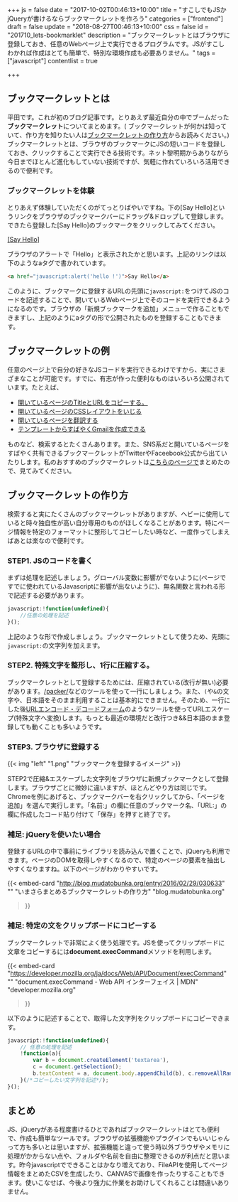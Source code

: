 +++
js = false
date = "2017-10-02T00:46:13+10:00"
title = "すこしでもJSかjQueryが書けるならブックマークレットを作ろう"
categories = ["frontend"]
draft = false
update = "2018-08-27T00:46:13+10:00"
css = false
id = "201710_lets-bookmarklet"
description = "ブックマークレットとはブラウザに登録しておき、任意のWebページ上で実行できるプログラムです。JSがすこしわかれば作成はとても簡単で、特別な環境作成も必要ありません。"
tags = ["javascript"]
contentlist = true

+++

## ブックマークレットとは
平田です。これが初のブログ記事です。とりあえず最近自分の中でブームだった**ブックマークレット**についてまとめます。( ブックマークレットが何かは知っていて、作り方を知りたい人は[ブックマークレットの作り方](#content-3)からお読みください。) ブックマークレットとは、ブラウザのブックマークにJSの短いコードを登録しておき、クリックすることで実行できる技術です。ネット黎明期からありながら今日までほとんど進化もしていない技術ですが、気軽に作れていろいろ活用できるので便利です。

### ブックマークレットを体験
とりあえず体験していただくのがてっとりばやいですね。下の[Say Hello]というリンクをブラウザのブックマークバーにドラッグ&amp;ドロップして登録します。できたら登録した[Say Hello]のブックマークをクリックしてみてください。

<a href="javascript:alert('hello !')">[Say Hello]</a>

ブラウザのアラートで「Hello」と表示されたかと思います。上記のリンクは以下のようなaタグで書かれています。

```html
<a href="javascript:alert('hello !')">Say Hello</a>
```

このように、ブックマークに登録するURLの先頭に`javascript:`をつけてJSのコードを記述することで、開いているWebページ上でそのコードを実行できるようになるのです。ブラウザの「新規ブックマークを追加」メニューで作ることもできますし、上記のようにaタグの形で公開されたものを登録することもできます。


## ブックマークレットの例
任意のページ上で自分の好きなJSコードを実行できるわけですから、実にさまざまなことが可能です。すでに、有志が作った便利なものはいろいろ公開されています。たとえば、

- [開いているページのTitleとURLをコピーする。](https://psephopaiktes.github.io/bookmarklets/#bookmarklet-0)
- [開いているページのCSSレイアウトをいじる](https://biz.moneyforward.com/blog/business-hack/iphone-chrome-bookmarklet/#26Web)
- [開いているページを翻訳する](https://psephopaiktes.github.io/bookmarklets/#bookmarklet-4)
- [テンプレートからすばやくGmailを作成できる](http://bookmarklet.web.fc2.com/bookmarklet_070.html)

ものなど、検索するとたくさんあります。また、SNS系だと開いているページをすばやく共有できるブックマークレットがTwitterやFaceebook公式から出ていたりします。私のおすすめのブックマークレットは[こちらのページで](https://psephopaiktes.github.io/pages/bookmarklets/)まとめたので、見てみてください。


## ブックマークレットの作り方
検索すると実にたくさんのブックマークレットがありますが、ヘビーに使用していると時々独自性が高い自分専用のものがほしくなることがあります。特にページ情報を特定のフォーマットに整形してコピーしたい時など、一度作ってしまえばあとは楽なので便利です。
### STEP1. JSのコードを書く
まずは処理を記述しましょう。グローバル変数に影響がでないように(ページですでに使われているJavascriptに影響が出ないように)、無名関数と言われる形で記述する必要があります。
```js
javascript:!function(undefined){
    //任意の処理を記述
}();
```
上記のような形で作成しましょう。ブックマークレットとして使うため、先頭に`javascript:`の文字列を加えます。

### STEP2. 特殊文字を整形し、1行に圧縮する。
ブックマークレットとして登録するためには、圧縮されている(改行が無い)必要があります。[/packer/](http://dean.edwards.name/packer/)などのツールを使って一行にしましょう。また、`(`や`&`の文字や、日本語をそのまま利用することは基本的にできません。そのため、一行にした後[URLエンコード・デコードフォーム](http://www.tagindex.com/tool/url.html)のようなツールを使ってURLエスケープ(特殊文字へ変換)します。もっとも最近の環境だと改行つき&amp;&amp;日本語のまま登録しても動くことも多いようです。
### STEP3. ブラウザに登録する
{{< img "left" "1.png" "ブックマークを登録するイメージ" >}}

STEP2で圧縮&amp;エスケープした文字列をブラウザに新規ブックマークとして登録します。ブラウザごとに微妙に違いますが、ほとんどやり方は同じです。Chromeを例にあげると、ブックマークバーを右クリックしてから、「ページを追加」を選んで実行します。「名前:」の欄に任意のブックマーク名、「URL:」の欄に作成したコード貼り付けて「保存」を押すと終了です。

### 補足: jQueryを使いたい場合
登録するURLの中で事前にライブラリを読み込んで置くことで、jQueryも利用できます。ページのDOMを取得しやすくなるので、特定のページの要素を抽出しやすくなりますね。以下のページがわかりやすいです。

{{< embed-card
    "http://blog.mudatobunka.org/entry/2016/02/29/030633"
    ""
    "いまさらまとめるブックマークレットの作り方"
    "blog.mudatobunka.org"
>}}


### 補足: 特定の文をクリップボードにコピーする
ブックマークレットで非常によく使う処理です。JSを使ってクリップボードに文章をコピーするには**document.execCommand**メソッドを利用します。

{{< embed-card
    "https://developer.mozilla.org/ja/docs/Web/API/Document/execCommand"
    ""
    "document.execCommand - Web API インターフェイス | MDN"
    "developer.mozilla.org"
>}}

以下のように記述することで、取得した文字列をクリップボードにコピーできます。
```js
javascript:!function(undefined){
    // 任意の処理を記述
    !function(a){
        var b = document.createElement('textarea'),
        c = document.getSelection();
        b.textContent = a, document.body.appendChild(b), c.removeAllRanges(), b.select(), document.execCommand('copy'), c.removeAllRanges(), document.body.removeChild(b);
    }(/*コピーしたい文字列を記述*/);
}();
```



## まとめ
JS、jQueryがある程度書けるひとであればブックマークレットはとても便利で、作成も簡単なツールです。ブラウザの拡張機能やプラグインでもいいじゃんって方も多いとは思いますが、拡張機能と違って使う時以外ブラウザやメモリに処理がかからない点や、フォルダや名前を自由に整理できるのが利点だと思います。昨今javascriptでできることはかなり増えており、FileAPIを使用してページ情報をまとめたCSVを生成したり、CANVASで画像を作ったりすることもできます。使いこなせば、今後より強力に作業をお助けしてくれることは間違いありません。
